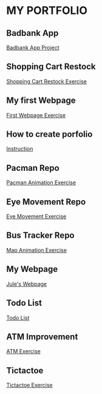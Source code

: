 # MY PORTFOLIO
## Badbank App
<a href="http://macgamer22.github.io/Badbank"> Badbank App Project </a>
## Shopping Cart Restock
<a href="http://macgamer22.github.io/shoppingCART"> Shopping Cart Restock Exercise </a>
## My first Webpage
<a href="http://macgamer22.github.io/myFirstWebpage"> First Webpage Exercise </a>
## How to create porfolio
<a href="http://macgamer22.github.io/portfolioInstruction"> Instruction </a>
## Pacman Repo
<a href="http://macgamer22.github.io/Pacman"> Pacman Animation Exercise </a>
## Eye Movement Repo
<a href="http://macgamer22.github.io/EyeMovement"> Eye Movement Exercise </a>
## Bus Tracker Repo
<a href="http://macgamer22.github.io/RealTimeBusTracker"> Map Animation Exercise </a>
## My Webpage
<a href="http://macgamer22.github.io/myWebPage"> Jule's Webpage </a>
## Todo List
<a href="http://macgamer22.github.io/todo-list"> Todo List </a>
## ATM Improvement
<a href="http://macgamer22.github.io/atmimprove"> ATM Exercise </a>
## Tictactoe
<a href="http://macgamer22.github.io/tictactoe"> Tictactoe Exercise </a>

